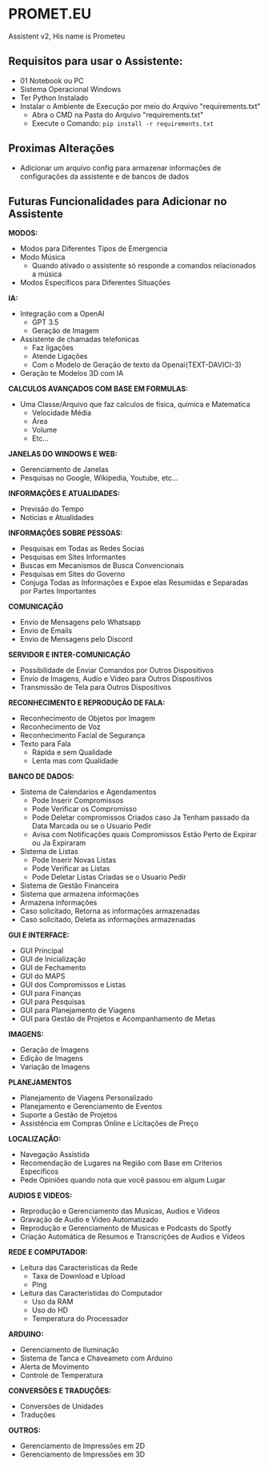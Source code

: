 # PROMET.EU
Assistent v2, His name is Prometeu

## Requisitos para usar o Assistente:
- 01 Notebook ou PC
- Sistema Operacional Windows
- Ter Python Instalado
- Instalar o Ambiente de Execução por meio do Arquivo "requirements.txt"
  - Abra o CMD na Pasta do Arquivo "requirements.txt"
  - Execute o Comando: `pip install -r requirements.txt`
 

## Proximas Alterações
- Adicionar um arquivo config para armazenar informações de configurações da assistente e de bancos de dados


## Futuras Funcionalidades para Adicionar no Assistente
**MODOS:**
- Modos para Diferentes Tipos de Emergencia
- Modo Música
  - Quando ativado o assistente só responde a comandos relacionados a música
- Modos Especificos para Diferentes Situações


**IA:**
- Integração com a OpenAI
  - GPT 3.5
  - Geração de Imagem
- Assistente de chamadas telefonicas
  - Faz ligações
  - Atende Ligações
  - Com o Modelo de Geração de texto da Openai(TEXT-DAVICI-3)
- Geração te Modelos 3D com IA


**CALCULOS AVANÇADOS COM BASE EM FORMULAS:**
- Uma Classe/Arquivo que faz calculos de fisica, quimica e Matematica
  - Velocidade Média
  - Área
  - Volume
  - Etc...


**JANELAS DO WINDOWS E WEB:**
- Gerenciamento de Janelas 
- Pesquisas no Google, Wikipedia, Youtube, etc...


**INFORMAÇÕES E ATUALIDADES:**
- Previsão do Tempo
- Noticias e Atualidades


**INFORMAÇÕES SOBRE PESSOAS:**
- Pesquisas em Todas as Redes Socias
- Pesquisas em Sites Informantes
- Buscas em Mecanismos de Busca Convencionais
- Pesquisas em Sites do Governo
- Conjuga Todas as Informações e Expoe elas Resumidas e Separadas por Partes Importantes


**COMUNICAÇÃO**
- Envio de Mensagens pelo Whatsapp
- Envio de Emails
- Envio de Mensagens pelo Discord


**SERVIDOR E INTER-COMUNICAÇÃO**
- Possibilidade de Enviar Comandos por Outros Dispositivos
- Envio de Imagens, Audio e Vídeo para Outros Dispositivos
- Transmissão de Tela para Outros Dispositivos


**RECONHECIMENTO E REPRODUÇÃO DE FALA:**
- Reconhecimento de Objetos por Imagem
- Reconhecimento de Voz
- Reconhecimento Facial de Segurança
- Texto para Fala
  - Rápida e sem Qualidade
  - Lenta mas com Qualidade


**BANCO DE DADOS:**
- Sistema de Calendarios e Agendamentos
  - Pode Inserir Compromissos
  - Pode Verificar os Compromisso
  - Pode Deletar compromissos Criados caso Ja Tenham passado da Data Marcada ou se o Usuario Pedir
  - Avisa com Notificações quais Compromissos Estão Perto de Expirar ou Ja Expiraram
- Sistema de Listas
  - Pode Inserir Novas Listas
  - Pode Verificar as Listas
  - Pode Deletar Listas Criadas se o Usuario Pedir
- Sistema de Gestão Financeira
- Sistema que armazena informações
 - Armazena informações
 - Caso solicitado, Retorna as informações armazenadas
 - Caso solicitado, Deleta as informações armazenadas


**GUI E INTERFACE:**
- GUI Principal
- GUI de Inicialização
- GUI de Fechamento
- GUI do MAPS
- GUI dos Compromissos e Listas
- GUI para Finanças
- GUI para Pesquisas
- GUI para Planejamento de Viagens
- GUI para Gestão de Projetos e Acompanhamento de Metas


**IMAGENS:**
- Geração de Imagens
- Edição de Imagens
- Variação de Imagens


**PLANEJAMENTOS**
- Planejamento de Viagens Personalizado
- Planejamento e Gerenciamento de Eventos
- Suporte a Gestão de Projetos
- Assistência em Compras Online e Licitações de Preço


**LOCALIZAÇÃO:**
- Navegação Assistida
- Recomendação de Lugares na Região com Base em Criterios Especificos
- Pede Opiniões quando nota que você passou em algum Lugar


**AUDIOS E VIDEOS:**
- Reprodução e Gerenciamento das Musicas, Audios e Videos
- Gravação de Audio e Video Automatizado
- Reprodução e Gerenciamento de Musicas e Podcasts do Spotfy
- Criação Automática de Resumos e Transcrições de Audios e Vídeos


**REDE E COMPUTADOR:**
- Leitura das Caracteristicas da Rede
  - Taxa de Download e Upload
  - Ping
- Leitura das Caracteristidas do Computador
  - Uso da RAM
  - Uso do HD
  - Temperatura do Processador


**ARDUINO:**
- Gerenciamento de Iluminação
- Sistema de Tanca e Chaveameto com Arduino
- Alerta de Movimento
- Controle de Temperatura


**CONVERSÕES E TRADUÇÕES:**
- Conversões de Unidades
- Traduções


**OUTROS:**
- Gerenciamento de Impressões em 2D
- Gerenciamento de Impressões em 3D
